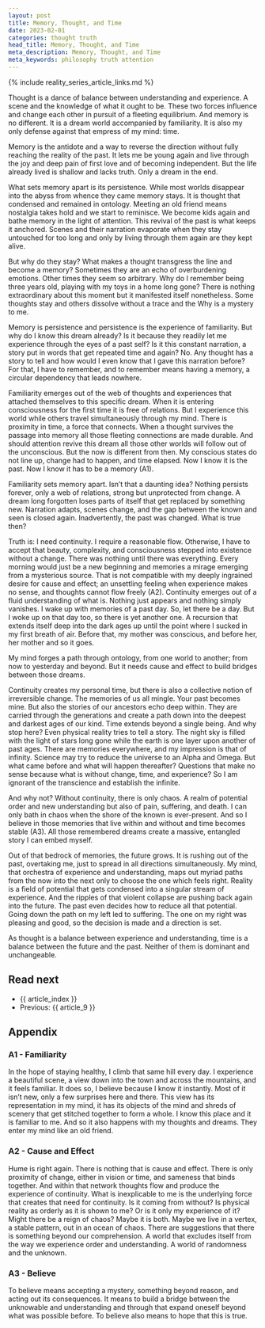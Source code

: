 ```yaml
---
layout: post
title: Memory, Thought, and Time
date: 2023-02-01
categories: thought truth
head_title: Memory, Thought, and Time
meta_description: Memory, Thought, and Time
meta_keywords: philosophy truth attention
---
```


{% include reality_series_article_links.md %}

Thought is a dance of balance between understanding and experience. A scene and the knowledge of what it ought to be. These two forces influence and change each other in pursuit of a fleeting equilibrium. And memory is no different. It is a dream world accompanied by familiarity. It is also my only defense against that empress of my mind: time.

Memory is the antidote and a way to reverse the direction without fully reaching the reality of the past. It lets me be young again and live through the joy and deep pain of first love and of becoming independent. But the life already lived is shallow and lacks truth. Only a dream in the end.

What sets memory apart is its persistence. While most worlds disappear into the abyss from whence they came memory stays. It is thought that condensed and remained in ontology. Meeting an old friend means nostalgia takes hold and we start to reminisce. We become kids again and bathe memory in the light of attention. This revival of the past is what keeps it anchored. Scenes and their narration evaporate when they stay untouched for too long and only by living through them again are they kept alive.

But why do they stay? What makes a thought transgress the line and become a memory? Sometimes they are an echo of overburdening emotions. Other times they seem so arbitrary. Why do I remember being three years old, playing with my toys in a home long gone? There is nothing extraordinary about this moment but it manifested itself nonetheless. Some thoughts stay and others dissolve without a trace and the Why is a mystery to me.

Memory is persistence and persistence is the experience of familiarity. But why do I know this dream already? Is it because they readily let me experience through the eyes of a past self? Is it this constant narration, a story put in words that get repeated time and again? No. Any thought has a story to tell and how would I even know that I gave this narration before? For that, I have to remember, and to remember means having a memory, a circular dependency that leads nowhere.

Familiarity emerges out of the web of thoughts and experiences that attached themselves to this specific dream. When it is entering consciousness for the first time it is free of relations. But I experience this world while others travel simultaneously through my mind. There is proximity in time, a force that connects. When a thought survives the passage into memory all those fleeting connections are made durable. And should attention revive this dream all those other worlds will follow out of the unconscious. But the now is different from then. My conscious states do not line up, change had to happen, and time elapsed. Now I know it is the past. Now I know it has to be a memory (A1).

Familiarity sets memory apart. Isn’t that a daunting idea? Nothing persists forever, only a web of relations, strong but unprotected from change. A dream long forgotten loses parts of itself that get replaced by something new. Narration adapts, scenes change, and the gap between the known and seen is closed again. Inadvertently, the past was changed. What is true then?

Truth is: I need continuity. I require a reasonable flow. Otherwise, I have to accept that beauty, complexity, and consciousness stepped into existence without a change. There was nothing until there was everything. Every morning would just be a new beginning and memories a mirage emerging from a mysterious source. That is not compatible with my deeply ingrained desire for cause and effect; an unsettling feeling when experience makes no sense, and thoughts cannot flow freely (A2). Continuity emerges out of a fluid understanding of what is. Nothing just appears and nothing simply vanishes. I wake up with memories of a past day. So, let there be a day. But I woke up on that day too, so there is yet another one. A recursion that extends itself deep into the dark ages up until the point where I sucked in my first breath of air. Before that, my mother was conscious, and before her, her mother and so it goes.

My mind forges a path through ontology, from one world to another; from now to yesterday and beyond. But it needs cause and effect to build bridges between those dreams.

Continuity creates my personal time, but there is also a collective notion of irreversible change. The memories of us all mingle. Your past becomes mine. But also the stories of our ancestors echo deep within. They are carried through the generations and create a path down into the deepest and darkest ages of our kind. Time extends beyond a single being. And why stop here? Even physical reality tries to tell a story. The night sky is filled with the light of stars long gone while the earth is one layer upon another of past ages. There are memories everywhere, and my impression is that of infinity. Science may try to reduce the universe to an Alpha and Omega. But what came before and what will happen thereafter? Questions that make no sense because what is without change, time, and experience? So I am ignorant of the transcience and establish the infinite.

And why not? Without continuity, there is only chaos. A realm of potential order and new understanding but also of pain, suffering, and death. I can only bath in chaos when the shore of the known is ever-present. And so I believe in those memories that live within and without and time becomes stable (A3). All those remembered dreams create a massive, entangled story I can embed myself.

Out of that bedrock of memories, the future grows. It is rushing out of the past, overtaking me, just to spread in all directions simultaneously. My mind, that orchestra of experience and understanding, maps out myriad paths from the now into the next only to choose the one which feels right. Reality is a field of potential that gets condensed into a singular stream of experience. And the ripples of that violent collapse are pushing back again into the future. The past even decides how to reduce all that potential. Going down the path on my left led to suffering. The one on my right was pleasing and good, so the decision is made and a direction is set.

As thought is a balance between experience and understanding, time is a balance between the future and the past. Neither of them is dominant and unchangeable.

## Read next
* {{ article_index }}
* Previous: {{ article_9 }}

## Appendix
### A1 - Familiarity
In the hope of staying healthy, I climb that same hill every day. I experience a beautiful scene, a view down into the town and across the mountains, and it feels familiar. It does so, I believe because I know it instantly. Most of it isn’t new, only a few surprises here and there. This view has its representation in my mind, it has its objects of the mind and shreds of scenery that get stitched together to form a whole. I know this place and it is familiar to me. And so it also happens with my thoughts and dreams. They enter my mind like an old friend.

### A2 - Cause and Effect
 Hume is right again. There is nothing that is cause and effect. There is only proximity of change, either in vision or time, and sameness that binds together. And within that network thoughts flow and produce the experience of continuity. What is inexplicable to me is the underlying force that creates that need for continuity. Is it coming from without? Is physical reality as orderly as it is shown to me? Or is it only my experience of it? Might there be a reign of chaos? Maybe it is both. Maybe we live in a vertex, a stable pattern, out in an ocean of chaos. There are suggestions that there is something beyond our comprehension. A world that excludes itself from the way we experience order and understanding. A world of randomness and the unknown.

### A3 - Believe
To believe means accepting a mystery, something beyond reason, and acting out its consequences. It means to build a bridge between the unknowable and understanding and through that expand oneself beyond what was possible before. To believe also means to hope that this is true.